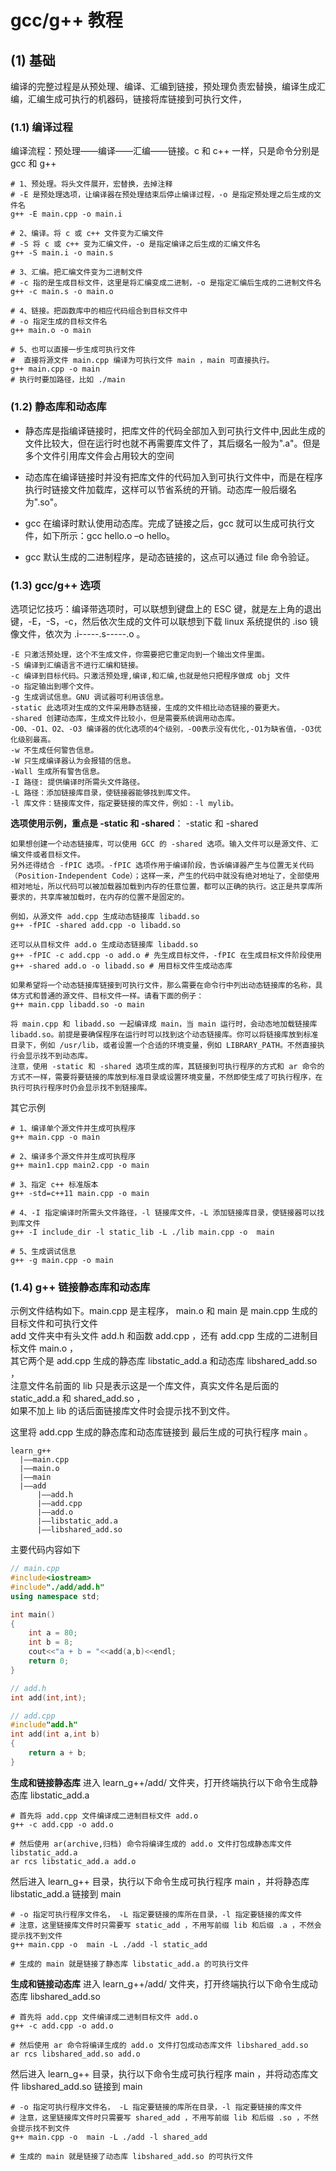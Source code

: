 # gcc/g++ 教程
## (1) 基础
编译的完整过程是从预处理、编译、汇编到链接，预处理负责宏替换，编译生成汇编，汇编生成可执行的机器码，链接将库链接到可执行文件，
### (1.1) 编译过程
编译流程：预处理——编译——汇编——链接。c 和 c++ 一样，只是命令分别是 gcc 和 g++
```
# 1、预处理。将头文件展开，宏替换，去掉注释
# -E 是预处理选项，让编译器在预处理结束后停止编译过程，-o 是指定预处理之后生成的文件名
g++ -E main.cpp -o main.i

# 2、编译。将 c 或 c++ 文件变为汇编文件
# -S 将 c 或 c++ 变为汇编文件，-o 是指定编译之后生成的汇编文件名
g++ -S main.i -o main.s

# 3、汇编。把汇编文件变为二进制文件
# -c 指的是生成目标文件，这里是将汇编变成二进制，-o 是指定汇编后生成的二进制文件名
g++ -c main.s -o main.o

# 4、链接。把函数库中的相应代码组合到目标文件中
# -o 指定生成的目标文件名
g++ main.o -o main

# 5、也可以直接一步生成可执行文件
#  直接将源文件 main.cpp 编译为可执行文件 main ，main 可直接执行。
g++ main.cpp -o main
# 执行时要加路径，比如 ./main
```
### (1.2) 静态库和动态库
* 静态库是指编译链接时，把库文件的代码全部加入到可执行文件中,因此生成的文件比较大，但在运行时也就不再需要库文件了，其后缀名一般为".a"。但是多个文件引用库文件会占用较大的空间

* 动态库在编译链接时并没有把库文件的代码加入到可执行文件中，而是在程序执行时链接文件加载库，这样可以节省系统的开销。动态库一般后缀名为".so"。

* gcc 在编译时默认使用动态库。完成了链接之后，gcc 就可以生成可执行文件，如下所示：gcc hello.o –o hello。

* gcc 默认生成的二进制程序，是动态链接的，这点可以通过 file 命令验证。
### (1.3) gcc/g++ 选项
选项记忆技巧：编译带选项时，可以联想到键盘上的 ESC 键，就是左上角的退出键，-E，-S，-c，然后依次生成的文件可以联想到下载 linux 系统提供的 .iso 镜像文件，依次为 .i-----.s-----.o 。
```
-E 只激活预处理，这个不生成文件，你需要把它重定向到一个输出文件里面。
-S 编译到汇编语言不进行汇编和链接。
-c 编译到目标代码。只激活预处理,编译,和汇编,也就是他只把程序做成 obj 文件
-o 指定输出到哪个文件。
-g 生成调试信息。GNU 调试器可利用该信息。
-static 此选项对生成的文件采用静态链接，生成的文件相比动态链接的要更大。
-shared 创建动态库，生成文件比较小，但是需要系统调用动态库。
-O0、-O1、O2、-O3 编译器的优化选项的4个级别，-O0表示没有优化,-O1为缺省值，-O3优化级别最高。
-w 不生成任何警告信息。
-W 只生成编译器认为会报错的信息。
-Wall 生成所有警告信息。
-I 路径: 提供编译时所需头文件路径。
-L 路径：添加链接库目录，使链接器能够找到库文件。
-l 库文件：链接库文件，指定要链接的库文件，例如：-l mylib。
```
**选项使用示例，重点是 -static 和 -shared**：
-static 和 -shared
```
如果想创建一个动态链接库，可以使用 GCC 的 -shared 选项。输入文件可以是源文件、汇编文件或者目标文件。
另外还得结合 -fPIC 选项。-fPIC 选项作用于编译阶段，告诉编译器产生与位置无关代码（Position-Independent Code）；这样一来，产生的代码中就没有绝对地址了，全部使用相对地址，所以代码可以被加载器加载到内存的任意位置，都可以正确的执行。这正是共享库所要求的，共享库被加载时，在内存的位置不是固定的。

例如，从源文件 add.cpp 生成动态链接库 libadd.so
g++ -fPIC -shared add.cpp -o libadd.so

还可以从目标文件 add.o 生成动态链接库 libadd.so
g++ -fPIC -c add.cpp -o add.o # 先生成目标文件，-fPIC 在生成目标文件阶段使用
g++ -shared add.o -o libadd.so # 用目标文件生成动态库

如果希望将一个动态链接库链接到可执行文件，那么需要在命令行中列出动态链接库的名称，具体方式和普通的源文件、目标文件一样。请看下面的例子：
g++ main.cpp libadd.so -o main

将 main.cpp 和 libadd.so 一起编译成 main，当 main 运行时，会动态地加载链接库 libadd.so。前提是要确保程序在运行时可以找到这个动态链接库。你可以将链接库放到标准目录下，例如 /usr/lib，或者设置一个合适的环境变量，例如 LIBRARY_PATH。不然直接执行会显示找不到动态库。  
注意，使用 -static 和 -shared 选项生成的库，其链接到可执行程序的方式和 ar 命令的方式不一样，需要将要链接的库放到标准目录或设置环境变量，不然即使生成了可执行程序，在执行可执行程序时仍会显示找不到链接库。
```
其它示例
```
# 1、编译单个源文件并生成可执程序
g++ main.cpp -o main

# 2、编译多个源文件并生成可执程序
g++ main1.cpp main2.cpp -o main

# 3、指定 c++ 标准版本
g++ -std=c++11 main.cpp -o main

# 4、-I 指定编译时所需头文件路径，-l 链接库文件，-L 添加链接库目录，使链接器可以找到库文件
g++ -I include_dir -l static_lib -L ./lib main.cpp -o  main

# 5、生成调试信息
g++ -g main.cpp -o main
```
### (1.4) g++ 链接静态库和动态库
示例文件结构如下。main.cpp 是主程序， main.o 和 main 是 main.cpp 生成的目标文件和可执行文件  
add 文件夹中有头文件 add.h 和函数 add.cpp ，还有 add.cpp 生成的二进制目标文件 main.o ，  
其它两个是 add.cpp 生成的静态库 libstatic_add.a 和动态库 libshared_add.so ，  
注意文件名前面的 lib 只是表示这是一个库文件，真实文件名是后面的 static_add.a 和 shared_add.so ，  
如果不加上 lib 的话后面链接库文件时会提示找不到文件。

这里将 add.cpp 生成的静态库和动态库链接到 最后生成的可执行程序 main 。
```
learn_g++
  |——main.cpp
  |——main.o
  |——main
  |——add
      |——add.h
      |——add.cpp
      |——add.o
      |——libstatic_add.a
      |——libshared_add.so
```
主要代码内容如下
```c++
// main.cpp
#include<iostream>
#include"./add/add.h" 
using namespace std;

int main()
{
    int a = 80;
    int b = 8;
    cout<<"a + b = "<<add(a,b)<<endl;
    return 0;
}

// add.h
int add(int,int);

// add.cpp
#include"add.h"
int add(int a,int b)
{
    return a + b;
}
```

**生成和链接静态库**
进入 learn_g++/add/ 文件夹，打开终端执行以下命令生成静态库 libstatic_add.a
```
# 首先将 add.cpp 文件编译成二进制目标文件 add.o
g++ -c add.cpp -o add.o

# 然后使用 ar(archive,归档) 命令将编译生成的 add.o 文件打包成静态库文件 libstatic_add.a
ar rcs libstatic_add.a add.o
```

然后进入 learn_g++ 目录，执行以下命令生成可执行程序 main ，并将静态库 libstatic_add.a 链接到 main
```
# -o 指定可执行程序文件名， -L 指定要链接的库所在目录，-l 指定要链接的库文件
# 注意，这里链接库文件时只需要写 static_add ，不用写前缀 lib 和后缀 .a ，不然会提示找不到文件
g++ main.cpp -o  main -L ./add -l static_add

# 生成的 main 就是链接了静态库 libstatic_add.a 的可执行文件
```

**生成和链接动态库**
进入 learn_g++/add/ 文件夹，打开终端执行以下命令生成动态库 libshared_add.so
```
# 首先将 add.cpp 文件编译成二进制目标文件 add.o
g++ -c add.cpp -o add.o

# 然后使用 ar 命令将编译生成的 add.o 文件打包成动态库文件 libshared_add.so
ar rcs libshared_add.so add.o
```

然后进入 learn_g++ 目录，执行以下命令生成可执行程序 main ，并将动态库文件 libshared_add.so 链接到 main
```
# -o 指定可执行程序文件名， -L 指定要链接的库所在目录，-l 指定要链接的库文件
# 注意，这里链接库文件时只需要写 shared_add ，不用写前缀 lib 和后缀 .so ，不然会提示找不到文件
g++ main.cpp -o  main -L ./add -l shared_add

# 生成的 main 就是链接了动态库 libshared_add.so 的可执行文件
```